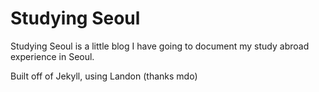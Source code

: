 # Studying Seoul

Studying Seoul is a little blog I have going to document my study abroad experience
in Seoul.

Built off of Jekyll, using Landon (thanks mdo)
